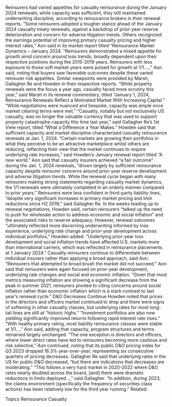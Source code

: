 Reinsurers had varied appetites for casualty reinsurance during the January 2024 renewals; while capacity was sufficient, they still maintained underwriting discipline, according to reinsurance brokers in their renewal reports.
“Some reinsurers adopted a tougher stance ahead of the January 2024 casualty treaty renewals, against a backdrop of prior-year reserve deterioration and concern for adverse litigation trends. Others recognized the earnings potential of improving primary casualty pricing and higher interest rates,” Aon said in its market report titled “Reinsurance Market Dynamics – January 2024.
“Reinsurers demonstrated a mixed appetite for growth amid concern around loss trends, broadly dependent upon their respective positions during the 2015-2019 years. Reinsurers with less exposure to those soft market years were poised for growth at 1/1….,” Aon said, noting that buyers saw favorable outcomes despite these varied reinsurer risk appetites.
Similar viewpoints were provided by Marsh, Gallagher Re and Howden in their respective reports.
“While property renewals were the focus a year ago, casualty faced more scrutiny this year,” said Marsh in its renewal commentary, titled “January 1, 2024, Reinsurance Renewals Reflect a Motivated Market With Increasing Capital.” “While negotiations were nuanced and bespoke, capacity was ample once market clearing terms were met.”
“Casualty, notably but not exclusively US casualty, was no longer the valuable currency that was used to support property catastrophe capacity this time last year,” said Gallagher Re’s 1st View report, titled “What a Difference a Year Makes.”
Howden said that sufficient capacity and market discipline characterized casualty reinsurance renewals at Jan. 1, 2024. “Certain markets are growing their portfolios in what they perceive to be an attractive marketplace whilst others are reducing, reflecting their view that the market continues to require underlying rate increases,” said Howden’s January renewal report titled “A new world.”
Aon said that casualty insurers achieved “a fair outcome” during the Jan. 1, 2024 renewals, “driven largely by sufficient reinsurance capacity despite reinsurer concerns around prior-year reserve development and adverse litigation trends. While the renewal cycle began with many reinsurers making strong statements regarding casualty market dynamics, the 1/1 renewals were ultimately completed in an orderly manner compared to prior years.”
Reinsurers were less confident in third-party liability lines, “despite very significant increases in primary market pricing and limit reductions since H2 2019,” said Gallagher Re.
In the weeks leading up to renewal negotiations, Howden said, certain reinsurers “talked up the need to push for wholesale action to address economic and social inflation” and the associated risks to reserve adequacy.
However, renewal outcomes “ultimately reflected more discerning underwriting informed by loss experience, underlying rate change and prior-year development across individual portfolios,” Howden added. “Underlying prior-year loss development and social inflation trends have affected U.S. markets more than international carriers, which was reflected in reinsurance placements at 1 January 2024.”
Casualty reinsurers continue to differentiate between individual insurers rather than applying a broad approach, said Aon. “Reinsurers that attempted to broad brush the market did not succeed.”
Aon said that reinsurers were again focused on prior-year development, underlying rate changes and social and economic inflation. “Given that most metrics measuring inflation are showing a significant decrease from the peak in summer 2021, reinsurers pivoted to citing concerns around social inflation rather than economic inflation which is a stark contrast to last year’s renewal cycle.”
D&O Decreases Continue
Howden noted that prices in the directors and officers market continued to drop and there were signs of softening in other casualty classes, but underlying rates for most long-tail lines are still at “historic highs.” “Investment portfolios are also now yielding significantly improved returns following rapid interest rate rises.”
“With heathy primary rating, most liability reinsurance classes were stable at 1/1…,” Aon said, adding that capacity, program structures and terms remained largely unchanged.
“The one exception is directors and officers, where lower direct rates have led to reinsurers becoming more cautious and risk selective,” Aon continued, noting that its public D&O pricing index for Q3 2023 dropped 16.3% year-over-year, representing six consecutive quarters of pricing decreases.
Gallagher Re said that underlying rates in the US for public D&O decreased, “but there are indications that decreases are moderating.”
“This follows a very hard market in 2020-2022 where D&O rates nearly doubled across the board, [and] there were dramatic reductions in limits deployed…,” said Gallagher. “In addition, during 2023, the claims environment (specifically the frequency of securities class actions) has been relatively low for the third year running.”
Related:

Topics
Reinsurance
Casualty
